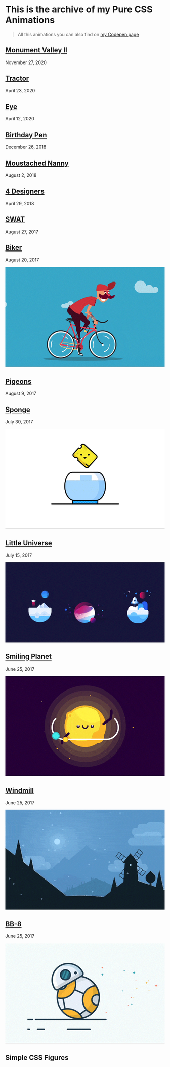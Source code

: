 # This is the archive of my Pure CSS Animations

> All this animations you can also find on [my Codepen page](https://codepen.io/miocene/)

## [Monument Valley II](14_mv/mv.md)
November 27, 2020

## [Tractor](13_tractor/tractor.md)
April 23, 2020

## [Eye](12_eye/eye.md)
April 12, 2020

## [Birthday Pen](11_rabbit-party/rabbit-party.md)
December 26, 2018

## [Moustached Nanny](10_nanny/nanny.md)
August 2, 2018

## [4 Designers](9_designers/designers.md)
April 29, 2018

## [SWAT](8_swat/swat.md)
August 27, 2017

## [Biker](7_biker/biker.md)
August 20, 2017

![Pure CSS Biker Animation GIF](7_biker/7.gif "Pure CSS Biker Animation GIF")

## [Pigeons](6_pigeons/pigeons.md)
August 9, 2017

<!-- ![Pure CSS Pigeons GIF](6_pigeons/6.gif "Pure CSS Pigeons GIF") -->

## [Sponge](5_sponge/sponge.md)
July 30, 2017

![Pure CSS Sponge Animation GIF](5_sponge/5.gif "Pure CSS Sponge Animation GIF")

## [Little Universe](4_little-universe/little-universe.md)
July 15, 2017

![Pure CSS Little Universe Animation GIF](4_little-universe/4.gif "Pure CSS Little Universe Animation GIF")

## [Smiling Planet](3_smiling-planet/smiling-planet.md)
June 25, 2017

![Pure CSS Smiling Planet Animation GIF](3_smiling-planet/3.gif "Pure CSS Smiling Planet Animation GIF")

## [Windmill](2_windmill/windmill.md)
June 25, 2017

![Pure CSS Windmill Animation GIF](2_windmill/2.gif "Pure CSS Windmill Animation GIF")

## [BB-8](1_bb-8/bb-8.md)
June 25, 2017

![Pure CSS BB-8 Animation GIF](1_bb-8/1.gif "Pure CSS BB-8 Animation GIF")

## Simple CSS Figures